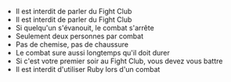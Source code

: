 - Il est interdit de parler du Fight Club
- Il est interdit de parler du Fight Club
- Si quelqu'un s'évanouit, le combat s'arrête
- Seulement deux personnes par combat
- Pas de chemise, pas de chaussure
- Le combat sure aussi longtemps qu'il doit durer
- Si c'est votre premier soir au Fight Club, vous devez vous battre
- Il est interdit d'utiliser Ruby lors d'un combat
